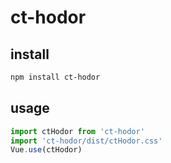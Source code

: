 # ct-hodor
## install
```bash
npm install ct-hodor
```
## usage
```javascript
import ctHodor from 'ct-hodor'
import 'ct-hodor/dist/ctHodor.css'
Vue.use(ctHodor)
```